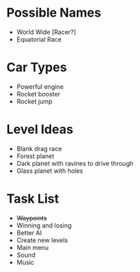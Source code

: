 Possible Names
==============
* World Wide [Racer?]
* Equatorial Race

Car Types
=========
* Powerful engine
* Rocket booster
* Rocket jump

Level Ideas
===========
* Blank drag race
* Forest planet
* Dark planet with ravines to drive through
* Glass planet with holes


Task List
=========
* ~~Waypoints~~
* Winning and losing
* Better AI
* Create new levels
* Main menu
* Sound
* Music